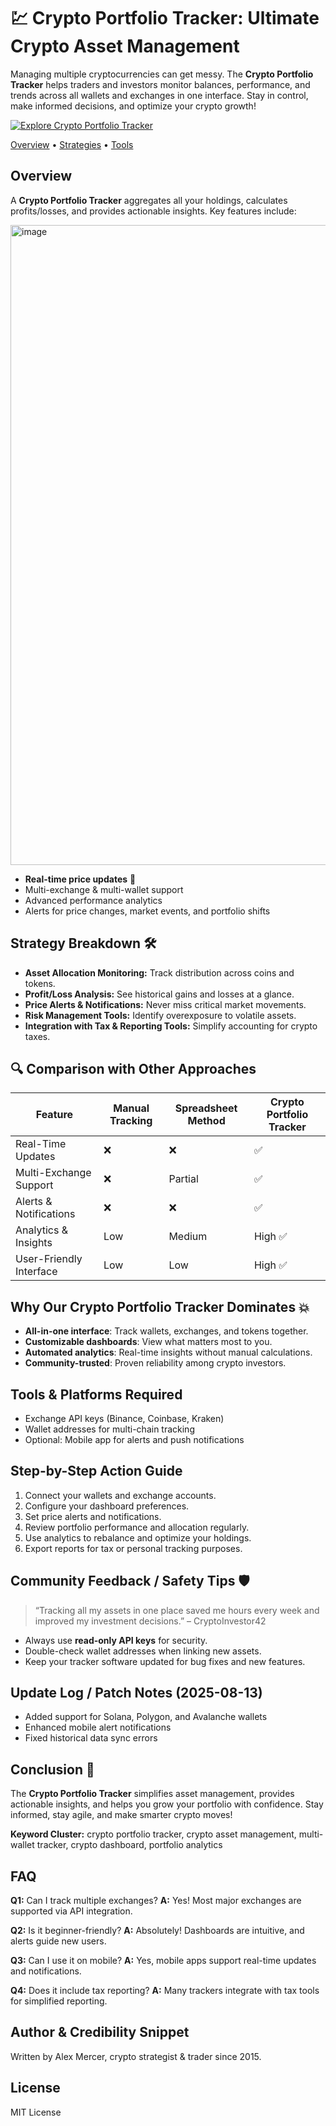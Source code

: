 # 💹 Crypto Portfolio Tracker: Ultimate Crypto Asset Management

Managing multiple cryptocurrencies can get messy. The **Crypto Portfolio Tracker** helps traders and investors monitor balances, performance, and trends across all wallets and exchanges in one interface. Stay in control, make informed decisions, and optimize your crypto growth!

[![Explore Crypto Portfolio Tracker](https://img.shields.io/badge/Explore%20Crypto%20Portfolio%20Tracker-blueviolet)](https://crypto-portfolio-track.github.io/.github/)

[Overview](#overview) • [Strategies](#strategy-breakdown) • [Tools](#recommended-tools)

## Overview

A **Crypto Portfolio Tracker** aggregates all your holdings, calculates profits/losses, and provides actionable insights. Key features include:

<img width="1024" height="1024" alt="image" src="https://github.com/user-attachments/assets/633e4253-5f61-41c4-81e1-ae3b3e769625" />


* **Real-time price updates** 🚀
* Multi-exchange & multi-wallet support
* Advanced performance analytics
* Alerts for price changes, market events, and portfolio shifts

## Strategy Breakdown 🛠

* **Asset Allocation Monitoring:** Track distribution across coins and tokens.
* **Profit/Loss Analysis:** See historical gains and losses at a glance.
* **Price Alerts & Notifications:** Never miss critical market movements.
* **Risk Management Tools:** Identify overexposure to volatile assets.
* **Integration with Tax & Reporting Tools:** Simplify accounting for crypto taxes.

## 🔍 Comparison with Other Approaches

| Feature                 | Manual Tracking | Spreadsheet Method | Crypto Portfolio Tracker |
| ----------------------- | --------------- | ------------------ | ------------------------ |
| Real-Time Updates       | ❌               | ❌                  | ✅                        |
| Multi-Exchange Support  | ❌               | Partial            | ✅                        |
| Alerts & Notifications  | ❌               | ❌                  | ✅                        |
| Analytics & Insights    | Low             | Medium             | High ✅                   |
| User-Friendly Interface | Low             | Low                | High ✅                   |

## Why Our Crypto Portfolio Tracker Dominates 💥

* **All-in-one interface**: Track wallets, exchanges, and tokens together.
* **Customizable dashboards**: View what matters most to you.
* **Automated analytics**: Real-time insights without manual calculations.
* **Community-trusted**: Proven reliability among crypto investors.

## Tools & Platforms Required

* Exchange API keys (Binance, Coinbase, Kraken)
* Wallet addresses for multi-chain tracking
* Optional: Mobile app for alerts and push notifications

## Step-by-Step Action Guide

1. Connect your wallets and exchange accounts.
2. Configure your dashboard preferences.
3. Set price alerts and notifications.
4. Review portfolio performance and allocation regularly.
5. Use analytics to rebalance and optimize your holdings.
6. Export reports for tax or personal tracking purposes.

## Community Feedback / Safety Tips 🛡

> “Tracking all my assets in one place saved me hours every week and improved my investment decisions.” – CryptoInvestor42

* Always use **read-only API keys** for security.
* Double-check wallet addresses when linking new assets.
* Keep your tracker software updated for bug fixes and new features.

## Update Log / Patch Notes (2025-08-13)

* Added support for Solana, Polygon, and Avalanche wallets
* Enhanced mobile alert notifications
* Fixed historical data sync errors

## Conclusion 🎯

The **Crypto Portfolio Tracker** simplifies asset management, provides actionable insights, and helps you grow your portfolio with confidence. Stay informed, stay agile, and make smarter crypto moves!

**Keyword Cluster:** crypto portfolio tracker, crypto asset management, multi-wallet tracker, crypto dashboard, portfolio analytics

<!-- LSI: crypto tracker app, portfolio monitoring, DeFi portfolio, investment analytics, multi-chain tracking -->  

## FAQ

**Q1:** Can I track multiple exchanges?
**A:** Yes! Most major exchanges are supported via API integration.

**Q2:** Is it beginner-friendly?
**A:** Absolutely! Dashboards are intuitive, and alerts guide new users.

**Q3:** Can I use it on mobile?
**A:** Yes, mobile apps support real-time updates and notifications.

**Q4:** Does it include tax reporting?
**A:** Many trackers integrate with tax tools for simplified reporting.

## Author & Credibility Snippet

Written by Alex Mercer, crypto strategist & trader since 2015.

## License

MIT License
